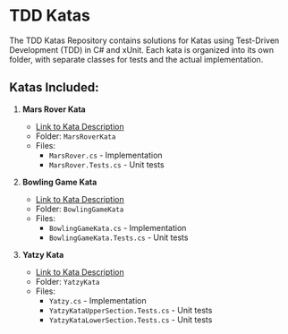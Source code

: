 # TDD Katas 

The TDD Katas Repository contains solutions for Katas using Test-Driven Development (TDD) in C# and xUnit. Each kata is organized into its own folder, with separate classes for tests and the actual implementation.

## Katas Included:

1. **Mars Rover Kata**
    - [Link to Kata Description](https://kata-log.rocks/mars-rover-kata)
    - Folder: `MarsRoverKata`
    - Files:
        - `MarsRover.cs` - Implementation
        - `MarsRover.Tests.cs` - Unit tests

      
2. **Bowling Game Kata**
    - [Link to Kata Description](https://kata-log.rocks/bowling-game-kata)
    - Folder: `BowlingGameKata`
    - Files:
        - `BowlingGameKata.cs` - Implementation
        - `BowlingGameKata.Tests.cs` - Unit tests

  
2. **Yatzy Kata**
    - [Link to Kata Description](https://kata-log.rocks/yahtzee-kata)
    - Folder: `YatzyKata`
    - Files:
        - `Yatzy.cs` - Implementation
        - `YatzyKataUpperSection.Tests.cs` - Unit tests
        - `YatzyKataLowerSection.Tests.cs` - Unit tests

